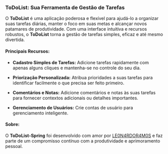 ### ToDoList: Sua Ferramenta de Gestão de Tarefas

O **ToDoList** é uma aplicação poderosa e flexível para ajudá-lo a organizar suas tarefas diárias, manter o foco em suas metas e alcançar novos patamares de produtividade. Com uma interface intuitiva e recursos robustos, o **ToDoList** torna a gestão de tarefas simples, eficaz e até mesmo divertida.

#### Principais Recursos:

- **Cadastro Simples de Tarefas:** Adicione tarefas rapidamente com apenas alguns cliques e mantenha-se no controle do seu dia.
  
- **Priorização Personalizada:** Atribua prioridades a suas tarefas para identificar facilmente o que precisa ser feito primeiro.
    
- **Comentários e Notas:** Adicione comentários e notas às suas tarefas para fornecer contextos adicionais ou detalhes importantes.

- **Gerenciamento de Usuários:** Crie contas de usuário para gerenciamento inteligente.


#### Sobre:

O **ToDoList-Spring** foi desenvolvido com amor por [LE0N4RDOR4M0S](https://github.com/LE0N4RDOR4M0S) e faz parte de um compromisso contínuo com a produtividade e aprimoramento pessoal.
